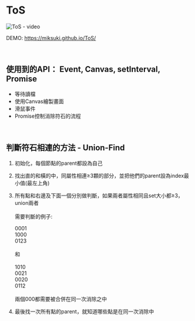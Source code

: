 # ToS

![ToS - video](https://github.com/MikSuki/ToS/assets/34766025/400c75a1-6e47-461e-84a3-aeb9533a4567)


DEMO: https://miksuki.github.io/ToS/

<br>

## 使用到的API： Event, Canvas, setInterval, Promise

- 等待讀檔
- 使用Canvas繪製畫面
- 滑鼠事件
- Promise控制消除符石的流程

<br>

## 判斷符石相連的方法 - Union-Find

1. 初始化，每個節點的parent都設為自己
2. 找出直的和橫的中，同屬性相連≥3顆的部分，並把他們的parent設為index最小值(最左上角)
3. 所有點和右邊及下面一個分別做判斷，如果兩者屬性相同且set大小都≥3，union兩者<br><br>
    需要判斷的例子:
   
   0001<br>
   1000<br>
   0123<br>
    <br>和<br><br>
   1010<br>
   0021<br>
   0020<br>
   0112<br>
  <br> 兩個000都需要被合併在同一次消除之中
   
   
4. 最後找一次所有點的parent，就知道哪些點是在同一次消除中


